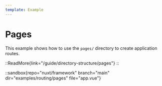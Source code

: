 ```yaml
---
template: Example
---
```


# Pages

This example shows how to use the `pages/` directory to create application routes.

::ReadMore{link="/guide/directory-structure/pages"}
::

::sandbox{repo="nuxt/framework" branch="main" dir="examples/routing/pages" file="app.vue"}
